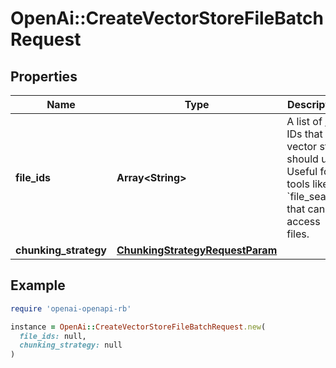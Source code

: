 # OpenAi::CreateVectorStoreFileBatchRequest

## Properties

| Name | Type | Description | Notes |
| ---- | ---- | ----------- | ----- |
| **file_ids** | **Array&lt;String&gt;** | A list of [File](/docs/api-reference/files) IDs that the vector store should use. Useful for tools like &#x60;file_search&#x60; that can access files. |  |
| **chunking_strategy** | [**ChunkingStrategyRequestParam**](ChunkingStrategyRequestParam.md) |  | [optional] |

## Example

```ruby
require 'openai-openapi-rb'

instance = OpenAi::CreateVectorStoreFileBatchRequest.new(
  file_ids: null,
  chunking_strategy: null
)
```

